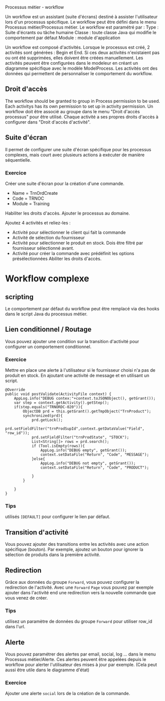 Processus métier - workflow

Un workflow est un assistant (suite d'écrans) destiné à assister l'utilisateur lors d'un processus spécifique.
Le workflow peut être défini dans le menu Processus métier/Processus métier.
Le workflow est paramétré par :
    Type : Suite d'écrants ou tâche humaine
    Classe : toute classe Java qui modifie le comportement par défaut
    Module : module d'application

Un workflow est composé d'activités.
Lorsque le processus est créé, 2 activités sont générées : Begin et End.
Si ces deux activités n'existaient pas ou ont été supprimées, elles doivent être créées manuellement.
Les activités peuvent être configurées dans le modeleur en créant un diagramme spécifique avec le modèle ModelProcess.
Les activités ont des données qui permettent de personnaliser le comportement du workflow.
## Droit d'accès
The workflow should be granted to group in Process permission to be used.
Each activitys has its own permission to set up in activity permission.
Un workflow doit être associé au groupe dans le menu "Droit d'accès processus" pour être utilisé.
Chaque activité a ses propres droits d'accès à configurer dans "Droit d'accès d'activité".

## Suite d'écran
Il permet de configurer une suite d'écran spécifique pour les processus complexes, mais court avec plusieurs actions à exécuter de manière séquentielle.
### Exercice
Créer une suite d'écran pour la création d'une commande.
* Name = TrnOrdCreate
* Code = TRNOC
* Module = Training

Habiliter les droits d'accès.
Ajouter le processus au domaine.

Ajoutez 4 activités et reliez-les :
* Activité pour sélectionner le client qui fait la commande
* Activité de sélection du fournisseur
* Activité pour sélectionner le produit en stock. Dois être filtré par fournisseur sélectionné avant.
* Activité pour créer la commande avec prédéfinit les options présélectionnées
Abiliter les droits d'accès.

<!-- ## Processus long A VOIR 
Il permet de configurer un assistant de processus long comme pour un suivi de tâche. Le processus peut avoir un temps limité pour être traité de même que toutes ses activités. Pour notre exemple, cela permet d'ajouter un processus de traitement par le fourniseur de la commande avec différents états et des délais de traitment a respecter.
 -->

# Workflow complexe

## scripting
Le comportement par défaut du workflow peut être remplacé via des hooks dans le script Java du processus métier.

## Lien conditionnel / Routage
Vous pouvez ajouter une condition sur la transition d'activité pour configurer un comportement conditionnel.

### Exercice
Mettre en place une alerte à l'utilisateur si le fournisseur choisi n'a pas de produit en stock. En ajoutant une activité de message et en utilisant un script.


    @Override
	public void postValidate(ActivityFile context) {
		AppLog.info("DEBUG contex:"+context.toJSONObject(), getGrant());
		var step = context.getActivity().getStep();
		if(step.equals("TRNORDC-020")){
			ObjectDB prd = this.getGrant().getTmpObject("TrnProduct");
			synchronized(prd){
				prd.getLock();
				prd.setFieldFilter("trnProdSupId",context.getDataValue("Field", "row_id"));
				prd.setFieldFilter("trnProdState", "STOCK");
				List<String[]> rows = prd.search();
				if (Tool.isEmpty(rows)){
					AppLog.info("DEBUG empty", getGrant());
					context.setDataFile("Return", "Code", "MESSAGE");
				}else{
					AppLog.info("DEBUG not empty", getGrant());
					context.setDataFile("Return", "Code", "PRODUCT");
					
				}
			} 
			
		}
	}

### Tips
utilisés `[DEFAULT]` pour configurer le lien par défaut.

## Transition d'activité
Vous pouvez ajouter des transitions entre les activités avec une action spécifique (bouton).
Par exemple, ajoutez un bouton pour ignorer la sélection de produits dans la première activité.
## Redirection
Grâce aux données du groupe `Forward`, vous pouvez configurer la redirection de l'activité.
Avec une `Forward` `Page` vous pouvez par exemple ajouter dans l'activité end une redirection vers la nouvelle commande que vous venez de créer.
### Tips
utilisez un paramètre de données du groupe `Forward` pour utiliser row_id dans l'url.

## Alerte
Vous pouvez paramétrer des alertes par email, social, log ... dans le menu Processus métier/Alerte.
Ces alertes peuvent être appelées depuis le workflow pour alerter l'utilisateur des mises à jour par exemple.
(Cela peut aussi être utile dans le diagramme d'état)

### Exercice
Ajouter une alerte `social` lors de la création de la commande.
